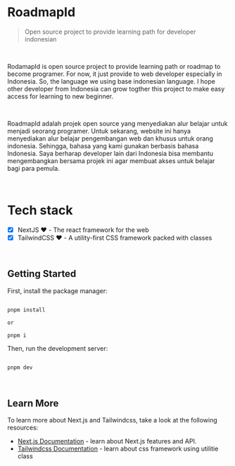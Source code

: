 # RoadmapId
> Open source project to provide learning path for developer indonesian

<br>

RodamapId is open source project to provide learning path or roadmap to become programer. For now, it just provide to web developer especially in Indonesia. So, the language we using base indonesian language. I hope other developer from Indonesia can grow togther this project to make easy access for learning to new beginner.

<br>

RoadmapId adalah projek open source yang menyediakan alur belajar untuk menjadi seorang programer. Untuk sekarang, website ini hanya menyediakan alur belajar pengembangan web dan khusus untuk orang indonesia. Sehingga, bahasa yang kami gunakan berbasis bahasa Indonesia. Saya berharap developer lain dari Indonesia bisa membantu mengembangkan bersama projek ini agar membuat akses untuk belajar bagi para pemula.


<br>

# Tech stack
- [x] NextJS ♥️ - The react framework for the web
- [x] TailwindCSS ♥️ - A utility-first CSS framework packed with classes

<br>

## Getting Started
First, install the package manager: 

```bash 

pnpm install

or 

pnpm i

```


Then, run the development server: 

```bash 

pnpm dev

```
<br>

## Learn More

To learn more about Next.js and Tailwindcss, take a look at the following resources:

- [Next.js Documentation](https://nextjs.org/docs) - learn about Next.js features and API.
- [Tailwindcss Documentation](https://tailwindcss.com/docs) - learn about css framework using utilitie class

